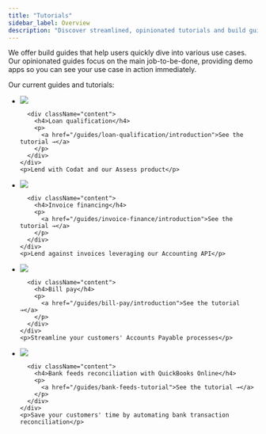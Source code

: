 ```yaml
---
title: "Tutorials"
sidebar_label: Overview
description: "Discover streamlined, opinionated tutorials and build guides with demo apps to fast-track your proficiency in Codat's diverse use cases"
---
```


We offer build guides that help users quickly dive into various use cases. Our opinionated guides focus on the main job-to-be-done, providing demo apps so you can see your use case in action immediately.

Our current guides and tutorials:

<ul className="card-container mini">
  <li className="card mini">
    <div className="card-row">
      <div className="header">
        <a href="/guides/loan-qualification/introduction">
          <img
            src="/logos/usecases/company-info.svg"
            className="icon usecase"
          />
        </a>
      </div>
      
      <div className="content">
        <h4>Loan qualification</h4>
        <p>
          <a href="/guides/loan-qualification/introduction">See the tutorial →</a>
        </p>    
      </div>
    </div>
    <p>Lend with Codat and our Assess product</p>
  </li>
  <li className="card mini">
    <div className="card-row">
      <div className="header">
        <a href="/guides/invoice-finance/introduction">
          <img
            src="/logos/usecases/lending.svg"
            className="icon usecase"
          />
        </a>
      </div>
      
      <div className="content">
        <h4>Invoice financing</h4>
        <p>
          <a href="/guides/invoice-finance/introduction">See the tutorial →</a>
        </p>    
      </div>
    </div>
    <p>Lend against invoices leveraging our Accounting API</p>
  </li>
  <li className="card mini">
    <div className="card-row">
      <div className="header">
        <a href="/guides/bill-pay/introduction">
          <img
            src="/logos/usecases/payments.svg"
            className="icon usecase"
          />
        </a>
      </div>
      
      <div className="content">
        <h4>Bill pay</h4>
        <p>
          <a href="/guides/bill-pay/introduction">See the tutorial →</a>
        </p>    
      </div>
    </div>
    <p>Streamline your customers' Accounts Payable processes</p>
  </li>
  <li className="card mini">
    <div className="card-row">
      <div className="header">
        <a href="/guides/bank-feeds-tutorial">
          <img
            src="/logos/usecases/sync.svg"
            className="icon usecase"
          />
        </a>
      </div>
      
      <div className="content">
        <h4>Bank feeds reconciliation with QuickBooks Online</h4>
        <p>
          <a href="/guides/bank-feeds-tutorial">See the tutorial →</a>
        </p>    
      </div>
    </div>
    <p>Save your customers' time by automating bank transaction reconciliation</p>
  </li>
</ul>